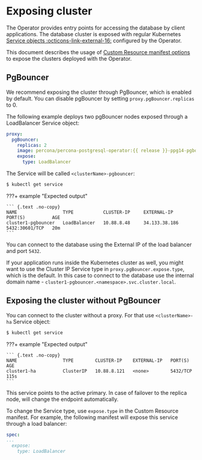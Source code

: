 # Exposing cluster

The Operator provides entry points for accessing the database by client applications. The database cluster is exposed with regular Kubernetes [Service objects :octicons-link-external-16:](https://kubernetes.io/docs/concepts/services-networking/service/) configured by the Operator.

This document describes the usage of [Custom Resource manifest options](operator.md) to expose the clusters deployed with the Operator. 

## PgBouncer

We recommend exposing the cluster through PgBouncer, which is enabled by default.
You can disable pgBouncer by setting `proxy.pgBouncer.replicas` to 0.

The following example deploys two pgBouncer nodes exposed through a LoadBalancer Service object:

```yaml
proxy:
  pgBouncer:
    replicas: 2
    image: percona/percona-postgresql-operator:{{ release }}-ppg14-pgbouncer
    expose:
      type: LoadBalancer
```

The Service will be called `<clusterName>-pgbouncer`:

``` {.bash data-prompt="$" }
$ kubectl get service
```

???+ example "Expected output"

    ``` {.text .no-copy}
    NAME                 TYPE           CLUSTER-IP     EXTERNAL-IP     PORT(S)          AGE
    cluster1-pgbouncer   LoadBalancer   10.88.8.48     34.133.38.186   5432:30601/TCP   20m
    ```

You can connect to the database using the External IP of the load balancer and
port `5432`.

If your application runs inside the Kubernetes cluster as well, you might want to
use the Cluster IP Service type in `proxy.pgBouncer.expose.type`, which is the
default. In this case to connect to the database use the internal domain name -
`cluster1-pgbouncer.<namespace>.svc.cluster.local`.

## Exposing the cluster without PgBouncer

You can connect to the cluster without a proxy. For that use `<clusterName>-ha`
Service object:

``` {.bash data-prompt="$" }
$ kubectl get service
```

???+ example "Expected output"

    ``` {.text .no-copy}
    NAME                 TYPE        CLUSTER-IP    EXTERNAL-IP   PORT(S)    AGE
    cluster1-ha          ClusterIP   10.88.8.121   <none>        5432/TCP   115s
    ```

This service points to the active primary. In case of failover to the replica
node, will change the endpoint automatically.

To change the Service type, use `expose.type` in the Custom Resource manifest.
For example, the following manifest will expose this service through a load
balancer:

```yaml
spec:
...
  expose:
    type: LoadBalancer
```
